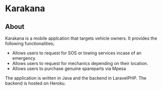 # Karakana

## About
Karakana is a mobile applcation that targets vehicle owners. It provides the following functionalities;
- Allows users to request for SOS or towing services incase of an emergency.
- Allows users to request for mechanics depending on their location.
- Allows users to purchase genuine spareparts via Mpesa

The application is written in Java and the backend in LaravelPHP. The backend is hosted on Heroku.